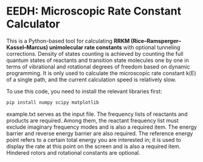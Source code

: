 # EEDH: Microscopic Rate Constant Calculator
This is a Python-based tool for calculating **RRKM (Rice–Ramsperger–Kassel–Marcus) unimolecular rate constants** with optional tunneling corrections. Density of states counting is achieved by counting the full quantum states of reactants and transition state molecules one by one in terms of vibrational and rotational degrees of freedom based on dynamic programming. It is only used to calculate the microscopic rate constant k(E) of a single path, and the current calculation speed is relatively slow.

To use this code, you need to install the relevant libraries first:
```bash
pip install numpy scipy matplotlib
```

example.txt serves as the input file. The frequency lists of reactants and products are required. Among them, the reactant frequency list must exclude imaginary frequency modes and is also a required item. The energy barrier and reverse energy barrier are also required. The reference energy point refers to a certain total energy you are interested in; it is used to display the rate at this point on the screen and is also a required item. Hindered rotors and rotational constants are optional.
